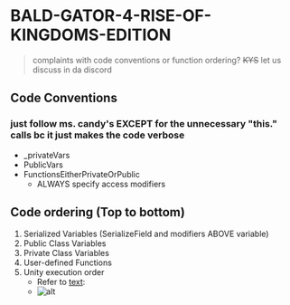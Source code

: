 # BALD-GATOR-4-RISE-OF-KINGDOMS-EDITION
> complaints with code conventions or function ordering? ~~KYS~~ let us discuss in da discord

## Code Conventions
### just follow ms. candy's EXCEPT for the unnecessary "this." calls bc it just makes the code verbose
- _privateVars
- PublicVars
- FunctionsEitherPrivateOrPublic
    - ALWAYS specify access modifiers

## Code ordering (Top to bottom)
1. Serialized Variables (SerializeField and modifiers ABOVE variable)
2. Public Class Variables
3. Private Class Variables
4. User-defined Functions
5. Unity execution order
    - Refer to [text](https://docs.unity3d.com/Manual/ExecutionOrder.html):
    - ![alt](https://docs.unity3d.com/uploads/Main/monobehaviour_flowchart.svg)

